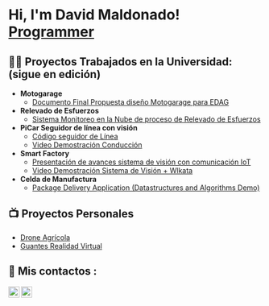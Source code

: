 <h1>Hi, I'm David Maldonado! <br/><a href="https://github.com/joshmadakor1">Programmer</a>

<h2>👨‍💻 Proyectos Trabajados en la Universidad: (sigue en edición)</h2>

- <b>Motogarage</b>
  - [Documento Final Propuesta diseño Motogarage para EDAG](https://drive.google.com/file/d/1HxQTdzBMVAcLHKbpnppFdV7Qe5uXsxUw/view?usp=share_link)
- <b>Relevado de Esfuerzos</b>
  - [Sistema Monitoreo en la Nube de proceso de Relevado de Esfuerzos](https://drive.google.com/file/d/1VcZBMoG-LuaV5yiK1h0Zr3nCACcqB4Db/view?usp=share_link)
- <b>PiCar Seguidor de línea con visión</b>
  - [Código seguidor de Línea](https://github.com/joshmadakor1/Sentinel-Lab)
  - [Video Demostración Conducción](https://drive.google.com/file/d/1WCBn4lJj54956itMjlp2fP1ppohguA6e/view?usp=share_link)
- <b>Smart Factory</b>
  - [Presentación de avances sistema de visión con comunicación IoT](https://www.canva.com/design/DAFii9A4kOo/_PwRGE7mJ_QPjqTu_CWS-Q/view?utm_content=DAFii9A4kOo&utm_campaign=designshare&utm_medium=link&utm_source=publishsharelink)
  - [Video Demostración Sistema de Visión + Wlkata](https://drive.google.com/file/d/1WClOIn4n-wFSlp6DVQ2fUTfiqQsQ65NX/view?usp=share_link)
- <b>Celda de Manufactura</b>
  - [Package Delivery Application (Datastructures and Algorithms Demo)](https://github.com/joshmadakor1/Package-Delivery-Pathfinding-Algorithm)

<h2>📺 Proyectos Personales</h2>

- [Drone Agrícola](https://www.youtube.com/watch?v=a83ASGn_V_s)
- [Guantes Realidad Virtual](https://www.youtube.com/watch?v=uHy3oM7NnoU)

<h2>📲 Mis contactos :</h2>

[<img align="left" alt="JoshMadakor | LinkedIn" width="22px" src="https://cdn.jsdelivr.net/npm/simple-icons@v3/icons/linkedin.svg" />][linkedin]
[<img align="left" alt="JoshMadakor | Instagram" width="22px" src="https://cdn.jsdelivr.net/npm/simple-icons@v3/icons/instagram.svg" />][instagram]

[instagram]: https://www.instagram.com/davidmaldonadoleg/
[linkedin]: https://www.linkedin.com/in/david-maldonado-33bb9320a/

<!--
**joshmadakor1/joshmadakor1** is a ✨ _special_ ✨ repository because its `README.md` (this file) appears on your GitHub profile.

Here are some ideas to get you started:

- 🔭 I’m currently working on ...
- 🌱 I’m currently learning ...
- 👯 I’m looking to collaborate on ...
- 🤔 I’m looking for help with ...
- 💬 Ask me about ...
- 📫 How to reach me: ...
- 😄 Pronouns: ...
- ⚡ Fun fact: ...
-->
